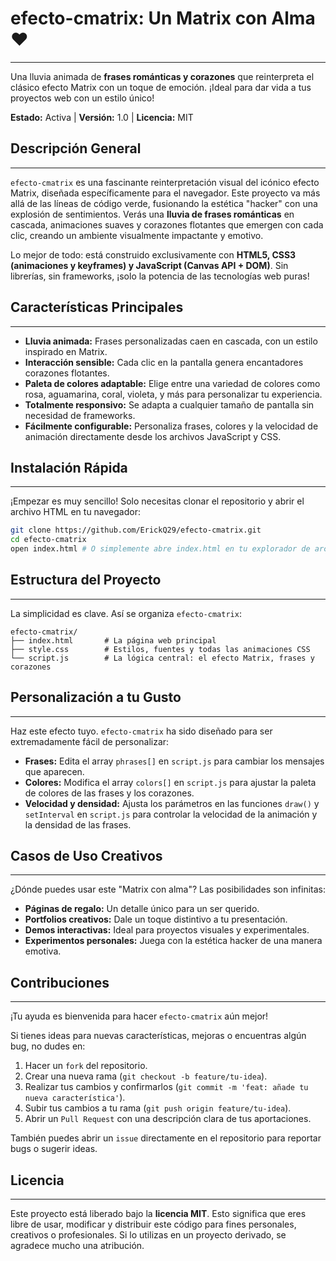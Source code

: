 
# efecto-cmatrix: Un Matrix con Alma ❤️

-----

Una lluvia animada de **frases románticas y corazones** que reinterpreta el clásico efecto Matrix con un toque de emoción. ¡Ideal para dar vida a tus proyectos web con un estilo único\!

**Estado:** Activa | **Versión:** 1.0 | **Licencia:** MIT

## Descripción General

-----

`efecto-cmatrix` es una fascinante reinterpretación visual del icónico efecto Matrix, diseñada específicamente para el navegador. Este proyecto va más allá de las líneas de código verde, fusionando la estética "hacker" con una explosión de sentimientos. Verás una **lluvia de frases románticas** en cascada, animaciones suaves y corazones flotantes que emergen con cada clic, creando un ambiente visualmente impactante y emotivo.

Lo mejor de todo: está construido exclusivamente con **HTML5, CSS3 (animaciones y keyframes) y JavaScript (Canvas API + DOM)**. Sin librerías, sin frameworks, ¡solo la potencia de las tecnologías web puras\!

## Características Principales

-----

  * **Lluvia animada:** Frases personalizadas caen en cascada, con un estilo inspirado en Matrix.
  * **Interacción sensible:** Cada clic en la pantalla genera encantadores corazones flotantes.
  * **Paleta de colores adaptable:** Elige entre una variedad de colores como rosa, aguamarina, coral, violeta, y más para personalizar tu experiencia.
  * **Totalmente responsivo:** Se adapta a cualquier tamaño de pantalla sin necesidad de frameworks.
  * **Fácilmente configurable:** Personaliza frases, colores y la velocidad de animación directamente desde los archivos JavaScript y CSS.

## Instalación Rápida

-----

¡Empezar es muy sencillo\! Solo necesitas clonar el repositorio y abrir el archivo HTML en tu navegador:

```bash
git clone https://github.com/ErickQ29/efecto-cmatrix.git
cd efecto-cmatrix
open index.html # O simplemente abre index.html en tu explorador de archivos
```

## Estructura del Proyecto

-----

La simplicidad es clave. Así se organiza `efecto-cmatrix`:

```plaintext
efecto-cmatrix/
├── index.html       # La página web principal
├── style.css        # Estilos, fuentes y todas las animaciones CSS
└── script.js        # La lógica central: el efecto Matrix, frases y corazones
```

## Personalización a tu Gusto

-----

Haz este efecto tuyo. `efecto-cmatrix` ha sido diseñado para ser extremadamente fácil de personalizar:

  * **Frases:** Edita el array `phrases[]` en `script.js` para cambiar los mensajes que aparecen.
  * **Colores:** Modifica el array `colors[]` en `script.js` para ajustar la paleta de colores de las frases y los corazones.
  * **Velocidad y densidad:** Ajusta los parámetros en las funciones `draw()` y `setInterval` en `script.js` para controlar la velocidad de la animación y la densidad de las frases.

## Casos de Uso Creativos

-----

¿Dónde puedes usar este "Matrix con alma"? Las posibilidades son infinitas:

  * **Páginas de regalo:** Un detalle único para un ser querido.
  * **Portfolios creativos:** Dale un toque distintivo a tu presentación.
  * **Demos interactivas:** Ideal para proyectos visuales y experimentales.
  * **Experimentos personales:** Juega con la estética hacker de una manera emotiva.

## Contribuciones

-----

¡Tu ayuda es bienvenida para hacer `efecto-cmatrix` aún mejor\!

Si tienes ideas para nuevas características, mejoras o encuentras algún bug, no dudes en:

1.  Hacer un `fork` del repositorio.
2.  Crear una nueva rama (`git checkout -b feature/tu-idea`).
3.  Realizar tus cambios y confirmarlos (`git commit -m 'feat: añade tu nueva característica'`).
4.  Subir tus cambios a tu rama (`git push origin feature/tu-idea`).
5.  Abrir un `Pull Request` con una descripción clara de tus aportaciones.

También puedes abrir un `issue` directamente en el repositorio para reportar bugs o sugerir ideas.

## Licencia

-----

Este proyecto está liberado bajo la **licencia MIT**. Esto significa que eres libre de usar, modificar y distribuir este código para fines personales, creativos o profesionales. Si lo utilizas en un proyecto derivado, se agradece mucho una atribución.

